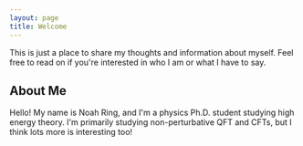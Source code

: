 ```yaml
---
layout: page
title: Welcome
---
```


This is just a place to share my thoughts and information about myself. Feel 
free to read on if you're interested in who I am or what I have to say.

## About Me

Hello! My name is Noah Ring, and I'm a physics Ph.D. student studying 
high energy theory. I'm primarily studying non-perturbative QFT and CFTs, 
but I think lots more is interesting too!
